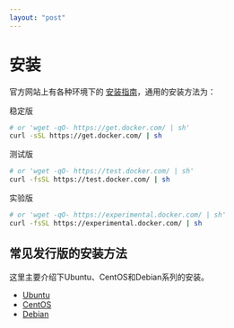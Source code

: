 ```yaml
---
layout: "post"
---
```


# 安装

官方网站上有各种环境下的 [安装指南](https://docs.docker.com/installation/#installation)，通用的安装方法为：

稳定版

```sh
# or 'wget -qO- https://get.docker.com/ | sh'
curl -sSL https://get.docker.com/ | sh
```

测试版

```sh
# or 'wget -qO- https://test.docker.com/ | sh'
curl -fsSL https://test.docker.com/ | sh
```

实验版

```sh
# or 'wget -qO- https://experimental.docker.com/ | sh'
curl -fsSL https://experimental.docker.com/ | sh  
```

## 常见发行版的安装方法

这里主要介绍下Ubuntu、CentOS和Debian系列的安装。

* [Ubuntu](ubuntu.html)
* [CentOS](centos.html)
* [Debian](debian.html)
